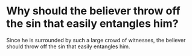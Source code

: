 # Why should the believer throw off the sin that easily entangles him?

Since he is surrounded by such a large crowd of witnesses, the believer should throw off the sin that easily entangles him.
